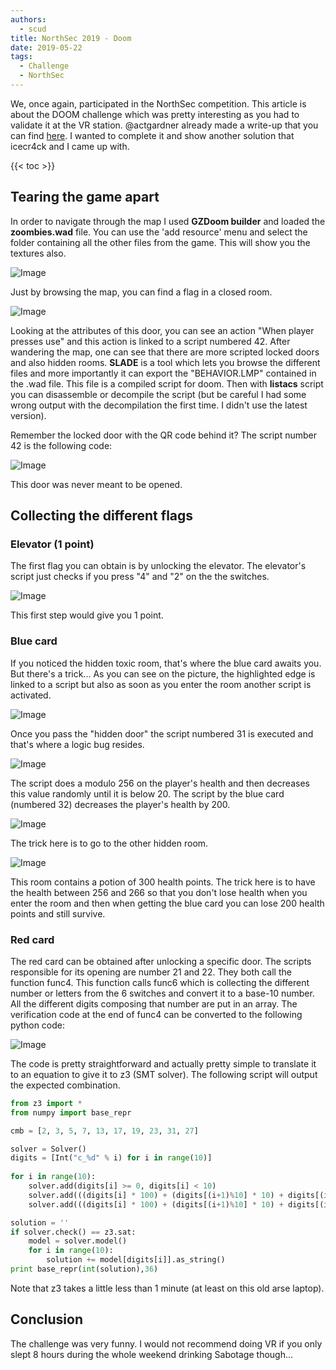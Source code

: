 ```yaml
---
authors: 
  - scud
title: NorthSec 2019 - Doom
date: 2019-05-22
tags:
  - Challenge
  - NorthSec
---
```


We, once again, participated in the NorthSec competition.
This article is about the DOOM challenge which was pretty interesting as you had to validate it at the VR station.
@actgardner already made a write-up that you can find [here](http://www.agardner.me/securit/ctf/northsec/2019/2019/05/19/northsec-ctf-part-1-doom.html).
I wanted to complete it and show another solution that icecr4ck and I came up with.

<!--more-->

{{< toc >}}

## Tearing the game apart

In order to navigate through the map I used **GZDoom builder** and loaded the **zoombies.wad** file. You can use the 'add resource' menu and select the folder containing all the other files from the game. This will show you the textures also.

![Image](/images/doom/GZbuilder_first_room.png "GZBuilder")

Just by browsing the map, you can find a flag in a closed room.

![Image](/images/doom/qr_code_flag.png "Hidden QR code")

Looking at the attributes of this door, you can see an action "When player presses use" and this action is linked to a script numbered 42.
After wandering the map, one can see that there are more scripted locked doors and also hidden rooms.
**SLADE** is a tool which lets you browse the different files and more importantly it can export the "BEHAVIOR.LMP" contained in the .wad file.
This file is a compiled script for doom. Then with **listacs** script you can disassemble or decompile the script (but be careful I had some wrong output with the decompilation the first time. I didn't use the latest version).

Remember the locked door with the QR code behind it? The script number 42 is the following code:

![Image](/images/doom/storage_room.png "Storage room script")

This door was never meant to be opened.

## Collecting the different flags

### Elevator (1 point)

The first flag you can obtain is by unlocking the elevator.
The elevator's script just checks if you press "4" and "2" on the the switches.

![Image](/images/doom/Elevator.png "Elevator script")

This first step would give you 1 point.

### Blue card

If you noticed the hidden toxic room, that's where the blue card awaits you.
But there's a trick...
As you can see on the picture, the highlighted edge is linked to a script but also as soon as you enter the room another script is activated.

![Image](/images/doom/Toxic_room.png "Toxic room script")

Once you pass the "hidden door" the script numbered 31 is executed and that's where a logic bug resides.

![Image](/images/doom/logic_bug.png "Logic bug")

The script does a modulo 256 on the player's health and then decreases this value randomly until it is below 20.
The script by the blue card (numbered 32) decreases the player's health by 200.

![Image](/images/doom/bluecard_script.png "Blue card script")

The trick here is to go to the other hidden room.

![Image](/images/doom/hidden_room.png "Hidden room")

This room contains a potion of 300 health points. The trick here is to have the health between 256 and 266 so that you don't lose health when you enter the room and then when getting the blue card you can lose 200 health points and still survive.

### Red card

The red card can be obtained after unlocking a specific door. The scripts responsible for its opening are number 21 and 22. They both call the function func4.
This function calls func6 which is collecting the different number or letters from the 6 switches and convert it to a base-10 number.
All the different digits composing that number are put in an array.
The verification code at the end of func4 can be converted to the following python code:

![Image](/images/doom/pseudocode.png "Python code")

The code is pretty straightforward and actually pretty simple to translate it to an equation to give it to z3 (SMT solver).
The following script will output the expected combination.

```python
from z3 import *
from numpy import base_repr

cmb = [2, 3, 5, 7, 13, 17, 19, 23, 31, 27]

solver = Solver()
digits = [Int("c_%d" % i) for i in range(10)]
 
for i in range(10):
    solver.add(digits[i] >= 0, digits[i] < 10)
    solver.add(((digits[i] * 100) + (digits[(i+1)%10] * 10) + digits[(i+2)%10]) % cmb[i] == 0)
    solver.add(((digits[i] * 100) + (digits[(i+1)%10] * 10) + digits[(i+2)%10]) != 0)

solution = ''
if solver.check() == z3.sat:
    model = solver.model()
    for i in range(10):
        solution += model[digits[i]].as_string()
print base_repr(int(solution),36)
```

Note that z3 takes a little less than 1 minute (at least on this old arse laptop).

## Conclusion

The challenge was very funny. I would not recommend doing VR if you only slept 8 hours during the whole weekend drinking Sabotage though...
